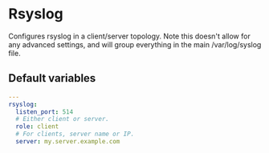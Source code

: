 # Rsyslog

Configures rsyslog in a client/server topology. Note this doesn't allow for any advanced settings,
and will group everything in the main /var/log/syslog file.

<!--ROLEVARS-->
## Default variables
```yaml
---
rsyslog:
  listen_port: 514
  # Either client or server.
  role: client
  # For clients, server name or IP.
  server: my.server.example.com

```

<!--ENDROLEVARS-->
